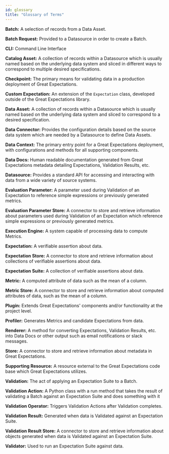 ```yaml
---
id: glossary
title: "Glossary of Terms"
---
```


**Batch:** A selection of records from a Data Asset.

**Batch Request:** Provided to a Datasource in order to create a Batch.

**CLI:** Command Line Interface

**Catalog Asset:** A collection of records within a Datasource which is usually named based on the underlying data system and sliced in different ways to correspond to multiple desired specifications.

**Checkpoint:** The primary means for validating data in a production deployment of Great Expectations.

**Custom Expectation:** An extension of the `Expectation` class, developed outside of the Great Expectations library.

**Data Asset:** A collection of records within a Datasource which is usually named based on the underlying data system and sliced to correspond to a desired specification.

**Data Connector:** Provides the configuration details based on the source data system which are needed by a Datasource to define Data Assets.

**Data Context:** The primary entry point for a Great Expectations deployment, with configurations and methods for all supporting components.

**Data Docs:** Human readable documentation generated from Great Expectations metadata detailing Expectations, Validation Results, etc.

**Datasource:** Provides a standard API for accessing and interacting with data from a wide variety of source systems.

**Evaluation Parameter:** A parameter used during Validation of an Expectation to reference simple expressions or previously generated metrics.

**Evaluation Parameter Store:** A connector to store and retrieve information about parameters used during Validation of an Expectation which reference simple expressions or previously generated metrics.

**Execution Engine:** A system capable of processing data to compute Metrics.

**Expectation:** A verifiable assertion about data.

**Expectation Store:** A connector to store and retrieve information about collections of verifiable assertions about data.

**Expectation Suite:** A collection of verifiable assertions about data.

**Metric:** A computed attribute of data such as the mean of a column.

**Metric Store:** A connector to store and retrieve information about computed attributes of data, such as the mean of a column.

**Plugin:** Extends Great Expectations' components and/or functionality at the project level.

**Profiler:** Generates Metrics and candidate Expectations from data.

**Renderer:** A method for converting Expectations, Validation Results, etc. into Data Docs or other output such as email notifications or slack messages.

**Store:** A connector to store and retrieve information about metadata in Great Expectations.

**Supporting Resource:** A resource external to the Great Expectations code base which Great Expectations utilizes.

**Validation:** The act of applying an Expectation Suite to a Batch.

**Validation Action:** A Python class with a run method that takes the result of validating a Batch against an Expectation Suite and does something with it

**Validation Operator:** Triggers Validation Actions after Validation completes.

**Validation Result:** Generated when data is Validated against an Expectation Suite.

**Validation Result Store:** A connector to store and retrieve information about objects generated when data is Validated against an Expectation Suite.

**Validator:** Used to run an Expectation Suite against data.

